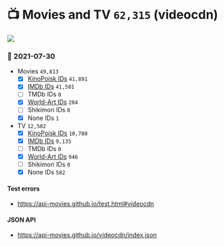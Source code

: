 # :tv: Movies and TV `62,315` (videocdn)

<a href="https://API-Movies.github.io"><img src="https://API-Movies.github.io/banner.png?cache"></a>

### :date: 2021-07-30
- Movies `49,813`
  - [x] <a href="https://API-Movies.github.io/videocdn/movie_kinopoisk_ids.json">KinoPoisk IDs</a> `41,891`
  - [x] <a href="https://API-Movies.github.io/videocdn/movie_imdb_ids.json">IMDb IDs</a> `41,501`
  - [ ] TMDb IDs `0`
  - [x] <a href="https://API-Movies.github.io/videocdn/movie_world_art_ids.json">World-Art IDs</a> `204`
  - [ ] Shikimori IDs `0`
  - [x] None IDs `1`
- TV `12,502`
  - [x] <a href="https://API-Movies.github.io/videocdn/tv_kinopoisk_ids.json">KinoPoisk IDs</a> `10,700`
  - [x] <a href="https://API-Movies.github.io/videocdn/tv_imdb_ids.json">IMDb IDs</a> `9,135`
  - [ ] TMDb IDs `0`
  - [x] <a href="https://API-Movies.github.io/videocdn/tv_world_art_ids.json">World-Art IDs</a> `946`
  - [ ] Shikimori IDs `0`
  - [x] None IDs `582`
#### Test errors
- <a href='https://api-movies.github.io/test.html#videocdn'>https://api-movies.github.io/test.html#videocdn</a>
#### JSON API
- <a href='https://api-movies.github.io/videocdn/index.json'>https://api-movies.github.io/videocdn/index.json</a>
